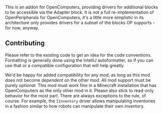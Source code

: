 This is an addon for OpenComputers, providing drivers for additional blocks to be accessible via the Adapter block. It is *not* a full re-implementation of OpenPeripherals for OpenComputers, it's a little more simplistic in its architecture only provides drivers for a subset of the blocks OP supports - for now, anyway.

Contributing
------------

Please refer to the existing code to get an idea for the code conventions. Formatting is generally done using the IntelliJ autoformatter, so if you can use that or a compatible configuration that will help greatly.

We'd be happy for added compatibility for any mod, as long as this mod does not become *dependent* on the other mod. All mod support must be purely *optional*. This mod must work fine in a Minecraft installation that has OpenComputers as the only other mod in it. Please also stick to read-only behavior for the most part. There are always exceptions to the rule, of course. For example, the `IInventory` driver allows manipulating inventories in a fashion similar to how robots can manipulate their own inventory.